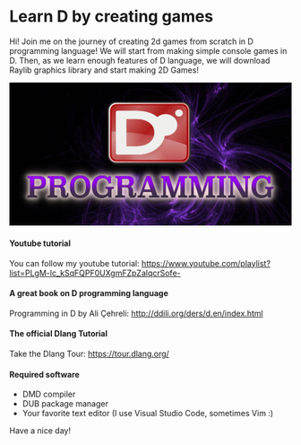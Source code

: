 # Learn D by creating games
Hi! Join me on the journey of creating 2d games from scratch in D programming language! We will start from making simple console games in D. Then, as we learn enough features of D language, we will download Raylib graphics library and start making 2D Games!

<img src="img/dprogramming.jpeg">

#### Youtube tutorial
You can follow my youtube tutorial: https://www.youtube.com/playlist?list=PLgM-lc_kSqFQPF0UXgmFZpZalqcrSofe-

#### A great book on D programming language
Programming in D by Ali Çehreli: http://ddili.org/ders/d.en/index.html
 
#### The official Dlang Tutorial
Take the Dlang Tour: https://tour.dlang.org/

#### Required software
- DMD compiler
- DUB package manager 
- Your favorite text editor (I use Visual Studio Code, sometimes Vim :)

Have a nice day!
